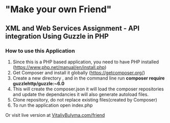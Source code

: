 # "Make your own Friend" 
  ## XML and Web Services Assignment - API integration Using Guzzle in PHP

### How to use this Application
  1. Since this is a PHP based application, you need to have PHP installed (https://www.php.net/manual/en/install.php)
  2. Get Composer and install it globally (https://getcomposer.org/)
  3. Create a new directory , and in the command line run **composer require guzzlehttp/guzzle:~6.0**
  4. This will create the composer.json it will load the composer repositories and update the dependancies
      it will also generate autoload files.
  5. Clone repository, do not replace existing files(created by Composer)
  6. To run the application open index.php
  
  Or visit live version at [VitaliyBulyma.com/friend](http://vitaliybulyma.com/friend)
  
